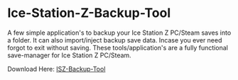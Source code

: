 # Ice-Station-Z-Backup-Tool
A few simple application's to backup your Ice Station Z PC/Steam saves into a folder. It can also import/inject backup save data. Incase you ever need forgot to exit without saving. These tools/application's are a fully functional save-manager for Ice Station Z PC/Steam.

Download Here: [ISZ-Backup-Tool](https://github.com/Cracko298/Ice-Station-Z-Backup-Tool/files/7672889/ISZ-Backup-Tool.zip)

